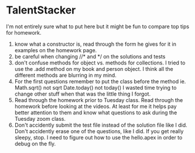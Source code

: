# TalentStacker
I'm not entirely sure what to put here but it might be fun to compare top tips for homework.  
1. know what a constructor is, read through the form he gives for it in examples on the homework page.
2. be careful when changing //*  and */ on the solutions and tests
3. don't confuse methods for object vs. methods for collections.  I tried to use the .add method on my book and person object. I think all the different methods are blurring in my mind.
4. For the first questions remember to put the class before the method ie. Math.sqrt() not sqrt   Date.today() not today()   I wasted time trying to change other stuff when that was the little thing I forgot.
5. Read through the homework prior to Tuesday class.  Read through the homework before looking at the videos.  At least for me it helps pay better attention to them and know what questions to ask during the Tuesday zoom class.  
6. Don't accidently submit the test file instead of the solution file like I did.  Don't accidently erase one of the questions, like I did.  If you get really sleepy, stop.
I need to figure out how to use the hello.apex in order to debug on the fly. 